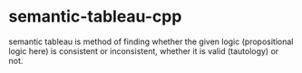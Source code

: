 # semantic-tableau-cpp
semantic tableau is method of finding whether the given logic (propositional logic here) is consistent or inconsistent, whether it is valid (tautology) or not.
